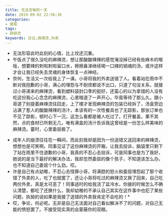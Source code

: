 ```yaml
---
title: 无法言喻的一天
date: 2019-09-02 22:56:36
categories:
- 随笔
tags:
- 碎碎念
keywords: 日记,麻辣烫,外卖
---
```


*  无法形容此时此刻的心情，比上坟还沉重。
*  午饭点了很久没吃的麻辣烫，想让那酸酸辣辣的感觉淹没掉已经有些麻木的喉咙，想要辣的刺啦刺啦留口水，擦擦鼻涕继续喝一口辣的销魂的汤，或许这样才会让我已经失去灵魂的身体恢复一点神经。
*  奈何，生活又一次给我上了一课。小哥将我的外卖送错了人。看着站在雨中不断对我抱歉的小哥，满心的埋怨与不耐烦都说不出口，只道了句没关系，就接过小哥递来的麻辣烫，看到塑料袋封口季的挺好，还蛮心的以为拿错的人没有吃这份我心心念念的麻辣烫，心里暗道了一声开心，毕竟等待了那么久。跟小哥道了别提着麻辣烫往回走，上了楼才发现麻辣烫的包装已经拆了，汤盒旁边沾满了惹人的酸酸辣辣的汤汁，本该有的一次性餐具也了无踪影，那张订单也不见了踪影，顿时心下一沉，这怎么看都是被人吃过了。打开餐盖，果不其然，点的食材已所剩无几，唯有满盒的汤汁告诉我这曾经是一份怎么样美味的麻辣烫。霎时，心里委屈极了。

<!-- more -->
*  成年人的崩溃往往在一瞬间，而此刻我却是因为一份送错又送回来的麻辣烫，想想也是可笑啊。同事见证了这份麻辣烫的开箱，让我去投诉，脑袋里只剩下了站在雨里不住道歉的小哥，我真的不忍心去投诉，可是同事也是为了我好，她说的是当下最好的解决办法，我却忽然委屈的像个孩子，不知道该怎么办。也不知道自己委屈个什么劲。哎。
*  许是自己有点幼稚，不忍心去怪罪小哥，将满腔的怒火和委屈埋怨起了那个收错了外卖的人，吃了也就罢了，还让小哥将吃过的麻辣烫又换了回来，自己吃两份外卖，真是太可恶了！同事适时的给我浇了盆冷水，你接的时候怎么不确认清楚，都吃了还换什么，我却幼稚的不承认自己其实在这件事中也犯了某些问题，执拗的说如果是我接了送错的外卖我肯定不会吃的！*
 * 哎，争论，何必呢。无非是自己无法面对自己看似解决不了的问题，对自己无能的愤怒罢了。不接受现实真的会蒙蔽你的双眼。

